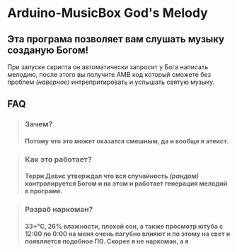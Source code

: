 # Arduino-MusicBox God's Melody
## Эта програма позволяет вам слушать музыку созданую Богом!

При запуске скрипта он автоматически запросит у Бога написать мелодию, после этого вы получите AMB код который сможете без проблем *(наверное)* интрепритировать и услышать святую музыку.

## FAQ
> ### Зачем?
> #### Потому что это может оказатся смешным, да и вообще я атеист.

> ### Как это работает?
> #### Терри Девис утверждал что вся случайность *(рандом)* контролируется Богом и на этом и работает генерация мелодий в програме.

> ### Разраб наркоман?
> #### 33+°C, 26% влажности, плохой сон, а также просмотр ютуба с 12:00 по 0:00 на меня очень пагубно влияют и по этому на свет и появляется подобное ПО. Скорее я не наркоман, а я
